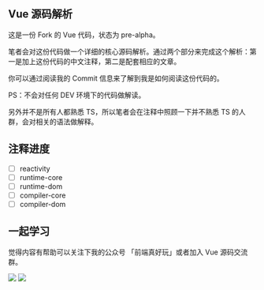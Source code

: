 ## Vue 源码解析

这是一份 Fork 的 Vue 代码，状态为 pre-alpha。

笔者会对这份代码做一个详细的核心源码解析。通过两个部分来完成这个解析：第一是加上这份代码的中文注释，第二是配套相应的文章。

你可以通过阅读我的 Commit 信息来了解到我是如何阅读这份代码的。

PS：不会对任何 DEV 环境下的代码做解读。

另外并不是所有人都熟悉 TS，所以笔者会在注释中照顾一下并不熟悉 TS 的人群，会对相关的语法做解释。

## 注释进度

- [ ] reactivity
- [ ] runtime-core
- [ ] runtime-dom
- [ ] compiler-core
- [ ] compiler-dom

## 一起学习

觉得内容有帮助可以关注下我的公众号 「前端真好玩」或者加入 Vue 源码交流群。

![](https://yck-1254263422.cos.ap-shanghai.myqcloud.com/blog/2019-06-01-034138.jpg)
![](https://yck-1254263422.cos.ap-shanghai.myqcloud.com/blog/2019-06-01-034140.png)
